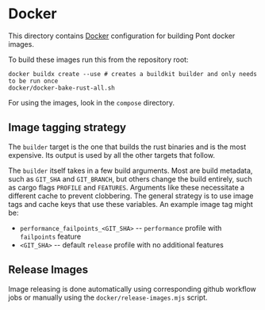 # Docker

This directory contains [Docker](https://www.docker.com/) configuration for building Pont docker images.

To build these images run this from the repository root:

```
docker buildx create --use # creates a buildkit builder and only needs to be run once
docker/docker-bake-rust-all.sh
```

For using the images, look in the `compose` directory.

## Image tagging strategy

The `builder` target is the one that builds the rust binaries and is the most expensive. Its output is used by all the other targets that follow.

The `builder` itself takes in a few build arguments. Most are build metadata, such as `GIT_SHA` and `GIT_BRANCH`, but others change the build entirely, such as cargo flags `PROFILE` and `FEATURES`. Arguments like these necessitate a different cache to prevent clobbering. The general strategy is to use image tags and cache keys that use these variables. An example image tag might be:

- `performance_failpoints_<GIT_SHA>` -- `performance` profile with `failpoints` feature
- `<GIT_SHA>` -- default `release` profile with no additional features

## Release Images

Image releasing is done automatically using corresponding github workflow jobs or manually using the `docker/release-images.mjs` script.
